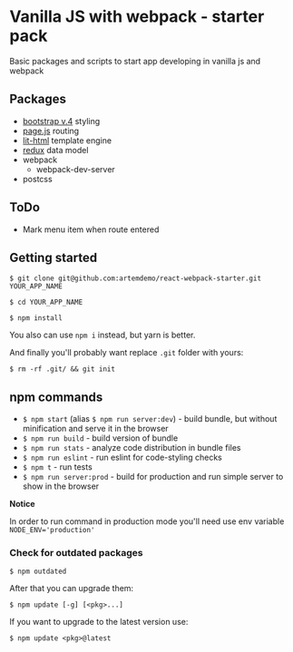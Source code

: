 # Vanilla JS with webpack - starter pack

Basic packages and scripts to start app developing in vanilla js and webpack

## Packages
* [bootstrap v.4](https://getbootstrap.com/docs/4.0/getting-started/introduction/) styling
* [page.js](https://www.npmjs.com/package/page) routing
* [lit-html](https://github.com/Polymer/lit-html) template engine
* [redux](https://redux.js.org/) data model
* webpack
    - webpack-dev-server
* postcss

## ToDo

* Mark menu item when route entered

## Getting started

```
$ git clone git@github.com:artemdemo/react-webpack-starter.git YOUR_APP_NAME
```

```
$ cd YOUR_APP_NAME
```

```
$ npm install
```

You also can use `npm i` instead, but yarn is better.

And finally you'll probably want replace `.git` folder with yours:

```
$ rm -rf .git/ && git init
```

## npm commands

* `$ npm start` (alias `$ npm run server:dev`) - build bundle, but without minification and serve it in the browser
* `$ npm run build` - build version of bundle
* `$ npm run stats` - analyze code distribution in bundle files
* `$ npm run eslint` - run eslint for code-styling checks
* `$ npm t` - run tests
* `$ npm run server:prod` - build for production and run simple server to show in the browser

**Notice**

In order to run command in production mode you'll need use env variable `NODE_ENV='production'`

### Check for outdated packages

```
$ npm outdated
```

After that you can upgrade them:

```
$ npm update [-g] [<pkg>...]
```

If you want to upgrade to the latest version use:

```
$ npm update <pkg>@latest
```
